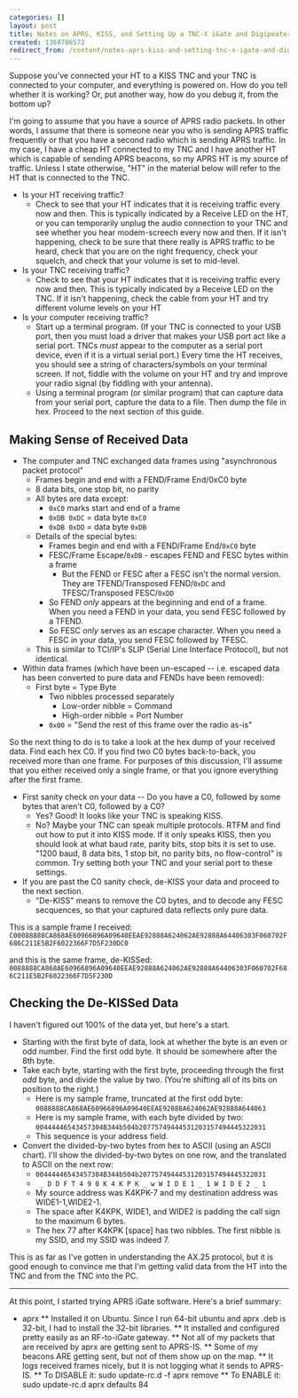 ```yaml
---
categories: []
layout: post
title: Notes on APRS, KISS, and Setting Up a TNC-X iGate and Digipeater
created: 1368706572
redirect_from: /content/notes-aprs-kiss-and-setting-tnc-x-igate-and-digipeater
---
```

Suppose you've connected your HT to a KISS TNC and your TNC is connected to your computer, and everything is powered on.  How do you tell whether it is working?  Or, put another way, how do you debug it, from the bottom up?

I'm going to assume that you have a source of APRS radio packets.  In other words, I assume that there is someone near you who is sending APRS traffic frequently or that you have a second radio which is sending APRS traffic.  In my case, I have a cheap HT connected to my TNC and I have another HT which is capable of sending APRS beacons, so my APRS HT is my source of traffic.  Unless I state otherwise, "HT" in the material below will refer to the HT that is connected to the TNC.

* Is your HT receiving traffic?
    * Check to see that your HT indicates that it is receiving traffic every now and then.  This is typically indicated by a Receive LED on the HT, or you can temporarily unplug the audio connection to your TNC and see whether you hear modem-screech every now and then.  If it isn't happening, check to be sure that there really is APRS traffic to be heard, check that you are on the right frequency, check your squelch, and check that your volume is set to mid-level.
* Is your TNC receiving traffic?
    * Check to see that your HT indicates that it is receiving traffic every now and then.  This is typically indicated by a Receive LED on the TNC.  If it isn't happening, check the cable from your HT and try different volume levels on your HT
* Is your computer receiving traffic?
    * Start up a terminal program.  (If your TNC is connected to your USB port, then you must load a driver that makes your USB port act like a serial port.  TNCs *must* appear to the computer as a serial port device, even if it is a virtual serial port.)  Every time the HT receives, you should see a string of characters/symbols on your terminal screen.  If not, fiddle with the volume on your HT and try and improve your radio signal (by fiddling with your antenna).
    * Using a terminal program (or similar program) that can capture data from your serial port, capture the data to a file.  Then dump the file in hex.  Proceed to the next section of this guide.

Making Sense of Received Data
-------------------------------------
* The computer and TNC exchanged data frames using "asynchronous packet protocol"
    * Frames begin and end with a FEND/Frame End/0xC0 byte
    * 8 data bits, one stop bit, no parity
    * All bytes are data except:
        * `0xC0` marks start and end of a frame
        * `0xDB 0xDC` = data byte `0xC0`
        * `0xDB 0xDD` = data byte `0xDB`
    * Details of the special bytes:
        * Frames begin and end with a FEND/Frame End/`0xC0` byte
        * FESC/Frame Escape/`0xDB` - escapes FEND and FESC bytes within a frame
            * But the FEND or FESC after a FESC isn't the normal version.  They are TFEND/Transposed FEND/`0xDC` and TFESC/Transposed FESC/`0xDD`
        * So FEND *only* appears at the beginning and end of a frame.  When you need a FEND in your data, you send FESC followed by a TFEND.
        * So FESC *only* serves as an escape character.  When you need a FESC in your data, you send FESC followed by TFESC.
    * This is similar to TCI/IP's SLIP (Serial Line Interface Protocol), but not identical.
* Within data frames (which have been un-escaped -- i.e. escaped data has been converted to pure data and FENDs have been removed):
    * First byte = Type Byte
        * Two nibbles processed separately
            * Low-order nibble = Command
            * High-order nibble = Port Number
        * `0x00` = "Send the rest of this frame over the radio as-is"

So the next thing to do is to take a look at the hex dump of your received data.  Find each hex C0.  If you find two C0 bytes back-to-back, you received more than one frame.  For purposes of this discussion, I'll assume that you either received only a single frame, or that you ignore everything after the first frame.

* First sanity check on your data -- Do you have a C0, followed by some bytes that aren't C0, followed by a C0?
    * Yes?  Good!  It looks like your TNC is speaking KISS.
    * No?  Maybe your TNC can speak multiple protocols.  RTFM and find out how to put it into KISS mode.  If it only speaks KISS, then you should look at what baud rate, parity bits, stop bits it is set to use.  "1200 baud, 8 data bits, 1 stop bit, no parity bits, no flow-control" is common.  Try setting both your TNC and your serial port to these settings.
* If you are past the C0 sanity check, de-KISS your data and proceed to the next section.
    * "De-KISS" means to remove the C0 bytes, and to decode any FESC secquences, so that your captured data reflects only pure data.

This is a sample frame I received:
`C00088888CA868AE60966896A09640EEAE92888A624062AE92888A64406303F060702F686C211E5B2F6022366F7D5F230DC0`

and this is the same frame, de-KISSed:
`0088888CA868AE60966896A09640EEAE92888A624062AE92888A64406303F060702F686C211E5B2F6022366F7D5F230D`

Checking the De-KISSed Data
-----------------------------------

I haven't figured out 100% of the data yet, but here's a start.

* Starting with the first byte of data, look at whether the byte is an even or odd number.  Find the first odd byte.  It should be somewhere after the 8th byte.
* Take each byte, starting with the first byte, proceeding through the first *odd* byte, and divide the value by two.  (You're shifting all of its bits on position to the right.)
    * Here is my sample frame, truncated at the first odd byte: `0088888CA868AE60966896A09640EEAE92888A624062AE92888A644063`
    * Here is my sample frame, with each byte divided by two: `00444446543457304B344b504b20775749444531203157494445322031`
    * This sequence is your address field.
* Convert the divided-by-two bytes from hex to ASCII (using an ASCII chart).  I'll show the divided-by-two bytes on one row, and the translated to ASCII on the next row:
    * `00444446543457304B344b504b20775749444531203157494445322031`
    * ` _ D D F T 4 9 0 K 4 K P K _ w W I D E 1 _ 1 W I D E 2 _ 1`
    * My source address was K4KPK-7 and my destination address was WIDE1-1,WIDE2-1.  
    * The space after K4KPK, WIDE1, and WIDE2 is padding the call sign to the maximum 6 bytes.
    * The hex 77 after K4KPK [space] has two nibbles.  The first nibble is my SSID, and my SSID was indeed 7.

This is as far as I've gotten in understanding the AX.25 protocol, but it is good enough to convince me that I'm getting valid data from the HT into the TNC and from the TNC into the PC.

-----

At this point, I started trying APRS iGate software.  Here's a brief summary:
* aprx
** Installed it on Ubuntu.  Since I run 64-bit ubuntu and aprx .deb is 32-bit, I had to install the 32-bit libraries.
** It installed and configured pretty easily as an RF-to-iGate gateway.
** Not all of my packets that are received by aprx are getting sent to APRS-IS.
** Some of my beacons ARE getting sent, but not of them show up on the map.
** It logs received frames nicely, but it is not logging what it sends to APRS-IS.
** To DISABLE it: sudo update-rc.d -f aprx remove
** To ENABLE it: sudo update-rc.d aprx defaults 84
